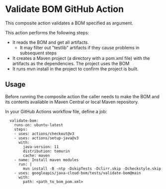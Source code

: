 # Validate BOM GitHub Action

This composite action validates a BOM specified as argument.

This action performs the following steps:

- It reads the BOM and get all artifacts.
  - It may filter out "testlib" artifacts if they cause problems in subsequent steps
- It creates a Maven project (a directory with a pom.xml file) with the artifacts as the dependencies. The project uses the BOM
- It runs mvn install in the project to confirm the project is built.

## Usage

Before running the composite action the caller needs to make the BOM and its
contents available in Maven Central or local Maven repository.

In your GitHub Actions workflow file, define a job:

```
  validate-bom:
    runs-on: ubuntu-latest
    steps:
    - uses: actions/checkout@v3
    - uses: actions/setup-java@v3
      with:
        java-version: 11
        distribution: temurin
        cache: maven
    - name: Install maven modules
      run: |
        mvn install -B -ntp -DskipTests -Dclirr.skip -Dcheckstyle.skip
    - uses: googleapis/java-cloud-bom/tests/validate-bom@main
      with:
        path: <path_to_bom_pom.xml>
```
